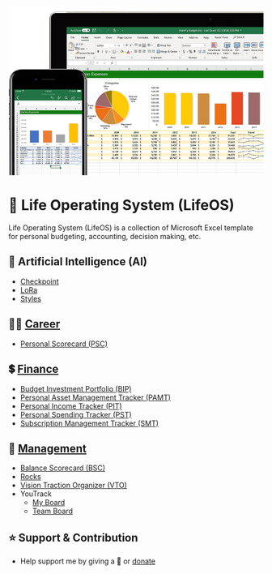 <p align="center"><img src="screenshot.jpg"></p>

# 🧩 Life Operating System (LifeOS)

Life Operating System (LifeOS) is a collection of Microsoft Excel template for personal budgeting, accounting, decision making, etc.

## 👾 Artificial Intelligence (AI)
- [Checkpoint](https://github.com/agung2001/life-operating-system/blob/a189c9032c2333ff8c60ea01c3ec664b924f8657/templates/AI/Checkpoint.md)
- [LoRa](https://github.com/agung2001/life-operating-system/blob/b1c5fd644d1bee784d3af099d0c654033e6103d9/templates/AI/LoRA.md)
- [Styles](https://github.com/agung2001/life-operating-system/blob/cf75c21647249da1b51153fa8ba549489907d1f0/templates/AI/styles.csv)

## 👨‍💼 [Career](templates/career)
- [Personal Scorecard (PSC)](https://github.com/agung2001/life-operating-system/blob/f790f5c5bb025a2df150418b20858a495bc11888/templates/career/Personal%20Scorecard%20(PSC).xlsx)

## 💲 [Finance](templates/finance)
- [Budget Investment Portfolio (BIP)](https://github.com/agung2001/life-operating-system/blob/482aadb45d4ed583e023aee33cd90e2e166b5a4b/templates/finance/Budget%20Investment%20Portfolio%20(BIP).xlsx)
- [Personal Asset Management Tracker (PAMT)](https://github.com/agung2001/life-operating-system/blob/f5c08c8c16a9d4355f437399f29f56da1edb2ea5/templates/finance/Personal%20Asset%20Management%20Tracker%20(PAMT).xlsx)
- [Personal Income Tracker (PIT)](https://github.com/agung2001/life-operating-system/blob/d07f49c48557291bdd4fc6741f9159733ef38c49/templates/finance/Personal%20Income%20Tracker%20(PIT).xlsx)
- [Personal Spending Tracker (PST)](https://github.com/agung2001/life-operating-system/blob/c6319abe7f6b5c4101691d181e9cf1c78893ca88/templates/finance/Personal%20Spending%20Tracker%20(PST).xlsx)
- [Subscription Management Tracker (SMT)](https://github.com/agung2001/life-operating-system/blob/7e004b0940750104a107709d16803a8b8ca7d7a5/templates/finance/Subscription%20Management%20Tracker%20(SMT).xlsx)

## 💼 [Management](templates/management)
- [Balance Scorecard (BSC)](https://github.com/agung2001/life-operating-system/blob/3897377aca317fa72edab65a61139225c355f428/templates/management/Balance%20Scorecard%20(BSC).xlsx)
- [Rocks](https://github.com/agung2001/life-operating-system/blob/a5756495c32bf641cc2ac40487b409e17f688f12/templates/management/ROCKS.md)
- [Vision Traction Organizer (VTO)](https://github.com/agung2001/life-operating-system/blob/75b47b31691834a594ff89219d7e5d57dac18f28/templates/management/Vision%20Traction%20Organizer%20(VTO).xlsx)
- YouTrack
  - [My Board](https://github.com/agung2001/life-operating-system/blob/04aea57f5f11b36533829bb2852c907af37b9177/templates/management/YouTrack/My%20Board.md)
  - [Team Board](https://github.com/agung2001/life-operating-system/blob/04aea57f5f11b36533829bb2852c907af37b9177/templates/management/YouTrack/Team%20Board.md)

## ⭐️ Support & Contribution
- Help support me by giving a 🌟 or [donate][website]

[website]: https://agung2001.github.io